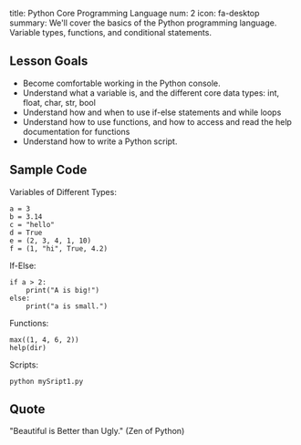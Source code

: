 title: Python Core Programming Language
num: 2
icon: fa-desktop
summary: We'll cover the basics of the Python programming language.  Variable types, functions, and conditional statements.


## Lesson Goals
  - Become comfortable working in the Python console.
  - Understand what a variable is, and the different core data types: int, float, char, str, bool
  - Understand how and when to use if-else statements and while loops
  - Understand how to use functions, and how to access and read the help documentation for functions
  - Understand how to write a Python script.


## Sample Code

Variables of Different Types:

    a = 3
    b = 3.14
    c = "hello"
    d = True
    e = (2, 3, 4, 1, 10)
    f = (1, "hi", True, 4.2)


If-Else:

    if a > 2:
        print("A is big!")
    else:
        print("a is small.")

Functions:

    max((1, 4, 6, 2))
    help(dir)

Scripts:

    python mySript1.py

## Quote

"Beautiful is Better than Ugly." (Zen of Python)